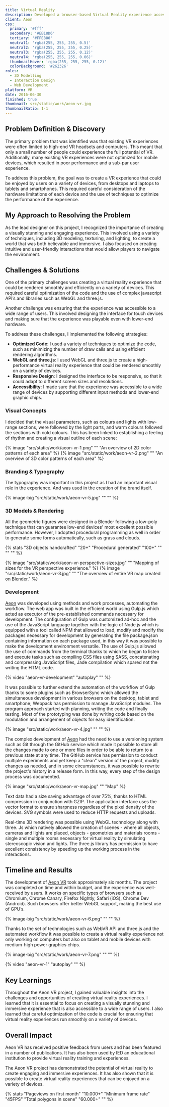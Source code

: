 ```yaml
---
title: Virtual Reality
description: Developed a browser-based Virtual Reality experience accessible on multiple devices, enhancing user immersion.
client: Aeon
css:
  primary: '#fff'
  secondary: '#EB18D6'
  tertiary: '#FFE800'
  neutral1: 'rgba(255, 255, 255, 0.5)'
  neutral2: 'rgba(255, 255, 255, 0.25)'
  neutral3: 'rgba(255, 255, 255, 0.12)'
  neutral4: 'rgba(255, 255, 255, 0.06)'
  thumbnailHover: 'rgba(255, 255, 255, 0.12)'
  colorBackground: '#262326'
roles:
  - 3D Modelling
  - Interaction Design
  - Web Development
platform: VR
date: 2016-06-30
finished: true
thumbnail: src/static/work/aeon-vr.jpg
thumbnailRatio: 1-1
---
```


## Problem Definition & Discovery

The primary problem that was identified was that existing VR experiences were often limited to high-end VR headsets and computers. This meant that only a small number of people could experience the full potential of VR. Additionally, many existing VR experiences were not optimized for mobile devices, which resulted in poor performance and a sub-par user experience.

To address this problem, the goal was to create a VR experience that could be enjoyed by users on a variety of devices, from desktops and laptops to tablets and smartphones. This required careful consideration of the hardware limitations of each device and the use of techniques to optimize the performance of the experience.

## My Approach to Resolving the Problem

As the lead designer on this project, I recognized the importance of creating a visually stunning and engaging experience. This involved using a variety of techniques, including 3D modeling, texturing, and lighting, to create a world that was both believable and immersive. I also focused on creating intuitive and user-friendly interactions that would allow players to navigate the environment.

## Challenges & Solutions

One of the primary challenges was creating a virtual reality experience that could be rendered smoothly and efficiently on a variety of devices. This required careful optimization of the code and the use of complex javascript API’s and libraries such as WebGL and three.js.

Another challenge was ensuring that the experience was accessible to a wide range of users. This involved designing the interface for touch devices and making sure that the experience was playable even with lower-end hardware.

To address these challenges, I implemented the following strategies:

- **Optimized Code**: I used a variety of techniques to optimize the code, such as minimizing the number of draw calls and using efficient rendering algorithms.
- **WebGL and three.js**: I used WebGL and three.js to create a high-performance virtual reality experience that could be rendered smoothly on a variety of devices.
- **Responsive Design**: I designed the interface to be responsive, so that it could adapt to different screen sizes and resolutions.
- **Accessibility**: I made sure that the experience was accessible to a wide range of devices by supporting different input methods and lower-end graphic chips.

### Visual Concepts

I decided that the visual parameters, such as colours and lights with low-range sections, were followed by the light parts, and warm colours followed the sections with cold colours. This has been linked to establishing a feeling of rhythm and creating a visual outline of each scene:

{% image "src/static/work/aeon-vr-1.png" "" "An overview of 2D color patterns of each area" %}
{% image "src/static/work/aeon-vr-2.png" "" "An overview of 3D color patterns of each area" %}

### Branding & Typography

The typography was important in this project as I had an important visual role in the experience. And was used in the creation of the brand itself.

{% image-big "src/static/work/aeon-vr-5.jpg" "" "" %}

### 3D Models & Rendering

All the geometric figures were designed in a Blender following a low-poly technique that can guarantee low-end devices' most excellent possible performance. However, I adopted procedural programming as well in order to generate some forms automatically, such as grass and clouds.

{% stats "3D objects handcrafted" "20+" "Procedural generated" "100+" "" "" "" %}

{% image "src/static/work/aeon-vr-perspective-sizes.jpg" "" "Mapping of sizes for the VR perspective experience." %}
{% image "src/static/work/aeon-vr-3.jpg" "" "The overview of entire VR map created on Blender." %}

### Development

[Aeon](http://aeon.horoman.com) was developed using methods and work processes, automating the workflow. The web app was built in the efficient world using Gulp.js which acted as executor of the pre-established commands necessary for development. The configuration of Gulp was customized ad-hoc and the use of the JavaScript language together with the logic of Node.js which is equipped with a tool called NPM that allowed to load, modify and modify the packages necessary for development by generating the file package.json containing information on each package used, in this way it was possible to make the development environment versatile. The use of Gulp.js allowed the use of commands from the terminal thanks to which he began to listen and execute tasks such as compiling CSS files using SASS, concatenating and compressing JavaScript files, Jade compilation which spared not the writing the HTML code.

{% video "aeon-vr-development" "autoplay" "" %}

It was possible to further extend the automation of the workflow of Gulp thanks to some plugins such as BrowserSync which allowed the simultaneous development in various browsers on the desktop, tablet and smartphone; Webpack has permission to manage JavaScript modules. The program approach started with planning, writing the code and finally testing. Most of the prototyping was done by writing code based on the modulation and arrangement of objects for easy identification.

{% image "src/static/work/aeon-vr-4.jpg" "" "" %}

The complex development of [Aeon](http://aeon.horoman.com) had the need to use a versioning system such as Git through the GitHub service which made it possible to store all the changes made to one or more files in order to be able to return to a previous state at any time. The GitHub service has permission to conduct multiple experiments and yet keep a "clean" version of the project, modify changes as needed, and in some circumstances, it was possible to rewrite the project's history in a release form. In this way, every step of the design process was documented.

{% image "src/static/work/aeon-vr-map.jpg" "" "Map" %}

Text data had a size saving advantage of over 75%, thanks to HTML compression in conjunction with GZIP. The application interface uses the vector format to ensure sharpness regardless of the pixel density of the devices. SVG symbols were used to reduce HTTP requests and uploads.

Real-time 3D rendering was possible using WebGL technology along with three. Js which natively allowed the creation of scenes - where all objects, cameras and lights are placed, objects - geometries and materials rooms - single and multiple rooms necessary for virtual reality by simulating stereoscopic vision and lights. The three.js library has permission to have excellent consistency by speeding up the working process in the interactions.

## Timeline and Results

The development of [Aeon VR](https://aeon.horoman.com) took approximately six months. The project was completed on time and within budget, and the experience was well-received by users. It works on specific types of browsers such as Chromium, Chrome Canary, Firefox Nightly, Safari (iOS), Chrome Dev (Android). Such browsers offer better WebGL support, making the best use of GPU’s.

{% image-big "src/static/work/aeon-vr-6.png" "" "" %}

Thanks to the set of technologies such as WebVR API and three.js and the automated workflow it was possible to create a virtual reality experience not only working on computers but also on tablet and mobile devices with medium-high power graphics chips.

{% image-big "src/static/work/aeon-vr-7.png" "" "" %}

{% video "aeon-vr-1" "autoplay" "" %}

## Key Learnings

Throughout the Aeon VR project, I gained valuable insights into the challenges and opportunities of creating virtual reality experiences. I learned that it is essential to focus on creating a visually stunning and immersive experience that is also accessible to a wide range of users. I also learned that careful optimization of the code is crucial for ensuring that virtual reality experiences run smoothly on a variety of devices.

## Overall Impact

Aeon VR has received positive feedback from users and has been featured in a number of publications. It has also been used by IED an educational institution to provide virtual reality training and experiences.

The Aeon VR project has demonstrated the potential of virtual reality to create engaging and immersive experiences. It has also shown that it is possible to create virtual reality experiences that can be enjoyed on a variety of devices.

{% stats "Pageviews on first month" "10.000+" "Minimum frame rate" "45FPS" "Total polygons in scene" "60.000+" "" %}
